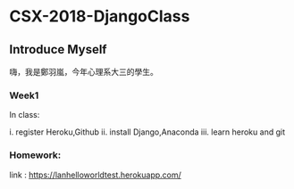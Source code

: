 # CSX-2018-DjangoClass

## Introduce Myself
嗨，我是鄭羽嵐，今年心理系大三的學生。

### Week1


In class:


i. register Heroku,Github
ii. install Django,Anaconda
iii. learn heroku and git


### Homework:


link : https://lanhelloworldtest.herokuapp.com/
